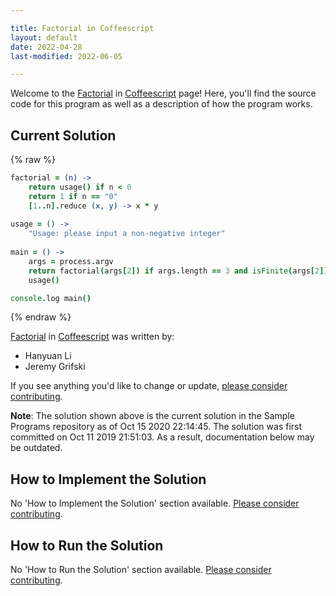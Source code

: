 ```yaml
---

title: Factorial in Coffeescript
layout: default
date: 2022-04-28
last-modified: 2022-06-05

---
```


Welcome to the [Factorial](https://sampleprograms.io/projects/factorial) in [Coffeescript](https://sampleprograms.io/languages/coffeescript) page! Here, you'll find the source code for this program as well as a description of how the program works.

## Current Solution

{% raw %}

```coffeescript
factorial = (n) ->
    return usage() if n < 0
    return 1 if n == "0"
    [1..n].reduce (x, y) -> x * y
    
usage = () ->
    "Usage: please input a non-negative integer"
    
main = () ->
    args = process.argv
    return factorial(args[2]) if args.length == 3 and isFinite(args[2]) and args[2] != ""
    usage()

console.log main()
```

{% endraw %}

[Factorial](https://sampleprograms.io/projects/factorial) in [Coffeescript](https://sampleprograms.io/languages/coffeescript) was written by:

- Hanyuan Li
- Jeremy Grifski

If you see anything you'd like to change or update, [please consider contributing](https://github.com/TheRenegadeCoder/sample-programs).

**Note**: The solution shown above is the current solution in the Sample Programs repository as of Oct 15 2020 22:14:45. The solution was first committed on Oct 11 2019 21:51:03. As a result, documentation below may be outdated.

## How to Implement the Solution

No 'How to Implement the Solution' section available. [Please consider contributing](https://github.com/TheRenegadeCoder/sample-programs-website).

## How to Run the Solution

No 'How to Run the Solution' section available. [Please consider contributing](https://github.com/TheRenegadeCoder/sample-programs-website).